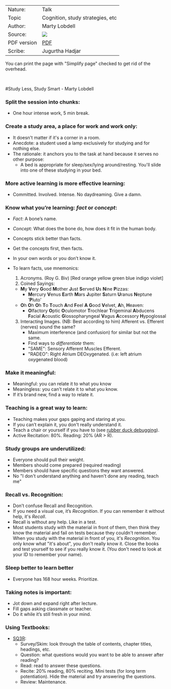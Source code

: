 |      |     |
|------|-----|
|Nature: | Talk|
|Topic   | Cognition, study strategies, etc|
|Author: | Marty Lobdell|
|Source: | <a href="https://www.youtube.com/watch?v=IlU-zDU6aQ0" target="blank"><img src="http://img.youtube.com/vi/IlU-zDU6aQ0/2.jpg"></a>|
|PDF version|[PDF](https://github.com/jhadjar/Notes/blob/master/Study%20Less%2C%20Study%20Smart%20-%20Marty%20Lobdell/Study%20Less%2C%20Study%20Smart%20-%20Marty%20Lobdell.pdf)|
|Scribe: |Jugurtha Hadjar|

You can print the page with "Simplify page" checked to get rid of the overhead.

&nbsp;

#Study Less, Study Smart - Marty Lobdell


### __Split the session into chunks:__ 
 * One hour intense work, 5 min break.

### __Create a study area, a place for work and work only__:
 * It doesn't matter if it's a corner in a room.
 * Anecdote: a student used a lamp exclusively for studying and for nothing else.
 * The rationale: it anchors you to the task at hand because it serves no other purpose:
   * A bed is appropriate for sleep/sex/lying around/resting. You'll slide into one of these studying in your bed.

### __More active learning is more effective learning__:
 * Committed. Involved. Intense. No daydreaming. Give a damn.

### __Know what you’re learning: *fact* or *concept*:__
 * *Fact*: A bone’s name.
 * *Concep*t: What does the bone do, how does it fit in the human body.
 * Concepts stick better than facts.
 * Get the concepts first, then facts.
 * In your own words or you don’t know it.

 * To learn facts, use mnemonics:
    1. Acronyms. (Roy G. Biv) [Red orange yellow green blue indigo violet]
    2. Coined Sayings:
      * **M**y **V**ery **G**ood **M**other **J**ust **S**erved **U**s **N**ine **P**izzas:
        * **M**ercury **V**enus **E**arth **M**ars **J**upiter **S**aturn **U**ranus **N**eptune '**P**luto'
      * **O**h **O**h **O**h **T**o **T**ouch **A**nd **F**eel **A** **G**ood **V**elvet,  **A**h, **H**eaven:
        * **O**lfactory **O**ptic **O**culomotor **T**rochlear **T**rigeminal **A**bducens **F**acial **A**coustic **G**lossopharyngeal **V**agus **A**ccessory **H**ypoglossal
    3. Interacting Images. (NB: Best according to him)
      Afferent vs. Efferent (nerves) sound the same?
        * Maximum interference (and confusion) for similar but not the same.
        * Find ways to *differentiate* them:
         * "SAME": Sensory Afferent Muscles Efferent.
         * "RADEO": Right Atrium DEOxygenated. (i.e: left atrium oxygenated blood)

### __Make it meaningful:__
 * Meaningful: you can relate it to what you know
 * Meaningless: you can't relate it to what you know.
 * If it’s brand new, find a way to relate it.

### __Teaching is a great way to learn:__
 * Teaching makes your gaps gaping and staring at you.
 * If you can’t explain it, you don't really understand it.
 * Teach a chair or yourself if you have to (see [rubber duck debugging](https://en.wikipedia.org/wiki/Rubber_duck_debugging)).
 * Active Recitation: 80%. Reading: 20% (AR > R).

### __Study groups are underutilized:__
 * Everyone should pull their weight.
 * Members should come prepared (required reading)
 * Members should have specific questions they want answered.
  * No "I don't understand anything and haven't done any reading, teach me"
 

### __Recall vs. Recognition:__
 * Don’t confuse Recall and Recognition.
 * If you need a visual cue, it’s *Recognition*. If you can remember it without help, it's *Recall*.
 * Recall is without any help. Like in a test.
 * Most students study with the material in front of them, then think they know the material and fail on tests because they couldn't remember. When you study with the material in front of you, it's *Recognition*. You only know what "it's about", you don't really know it. Close the books and test yourself to see if you really know it. (You don't need to look at your ID to remember your name).

### __Sleep better to learn better__
 * Everyone has 168 hour weeks. Prioritize.

### __Taking notes is important:__
 * Jot down and expand right after lecture.
 * Fill gaps asking classmate or teacher.
 * Do it while it’s still fresh in your mind.

### __Using Textbooks:__
 * [SQ3R](https://en.wikipedia.org/wiki/SQ3R):
    * Survey/Skim: look through the table of contents, chapter titles, headings, etc.
    * Question: what questions would you want to be able to answer after reading?
    * Read: read to answer these questions.
    * Recite: 20% reading, 80% reciting. Mini tests (for long term potentiation). Hide the material and try answering the questions.
    * Review: Maintenance.
